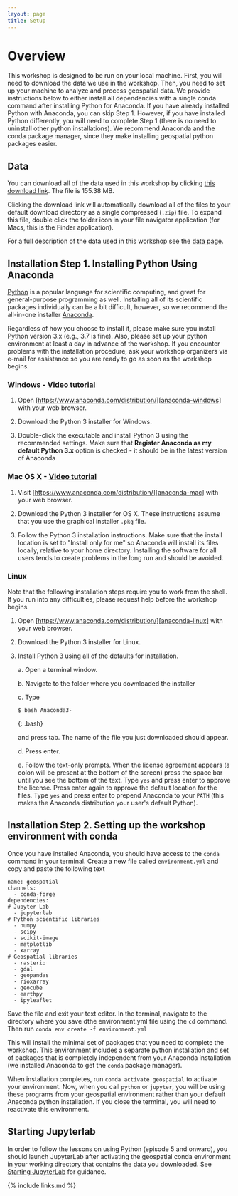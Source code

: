 ```yaml
---
layout: page
title: Setup
---
```


# Overview

This workshop is designed to be run on your local machine. First, you will need to download the data we use in the workshop. Then, you need to set up your machine to analyze and process geospatial data. We provide instructions below to either install all dependencies with a single conda command after installing Python for Anaconda. If you have already installed Python with Anaconda, you can skip Step 1. However, if you have installed Python differently, you will need to complete Step 1 (there is no need to uninstall other python installations). We recommend Anaconda and the conda package manager, since they make installing geospatial python packages easier.

## Data

You can download all of the data used in this workshop by clicking
[this download link](https://ndownloader.figshare.com/files/21618735). The file is 155.38 MB.

Clicking the download link will automatically download all of the files to your default download directory as a single compressed
(`.zip`) file. To expand this file, double click the folder icon in your file navigator application (for Macs, this is the Finder application).

For a full description of the data used in this workshop see the [data page](data).

## Installation Step 1. Installing Python Using Anaconda

[Python][python] is a popular language for scientific computing, and great for
general-purpose programming as well. Installing all of its scientific packages
individually can be a bit difficult, however, so we recommend the all-in-one
installer [Anaconda][anaconda].

Regardless of how you choose to install it, please make sure you install Python
version 3.x (e.g., 3.7 is fine). Also, please set up your python environment at 
least a day in advance of the workshop.  If you encounter problems with the 
installation procedure, ask your workshop organizers via e-mail for assistance so
you are ready to go as soon as the workshop begins.

### Windows - [Video tutorial][video-windows]

1. Open [https://www.anaconda.com/distribution/][anaconda-windows] with your web browser.

2. Download the Python 3 installer for Windows.

3. Double-click the executable and install Python 3 using the recommended settings. Make sure that **Register Anaconda as my default Python 3.x** option is checked - it should be in the latest version of Anaconda

### Mac OS X - [Video tutorial][video-mac]

1. Visit [https://www.anaconda.com/distribution/][anaconda-mac] with your web browser.

2. Download the Python 3 installer for OS X. These instructions assume that you use the graphical installer `.pkg` file.

3. Follow the Python 3 installation instructions. Make sure that the install location is set to "Install only for me" so Anaconda will install its files locally, relative to your home directory. Installing the software for all users tends to create problems in the long run and should be avoided.


### Linux

Note that the following installation steps require you to work from the shell. 
If you run into any difficulties, please request help before the workshop begins.

1.  Open [https://www.anaconda.com/distribution/][anaconda-linux] with your web browser.

2.  Download the Python 3 installer for Linux.

3.  Install Python 3 using all of the defaults for installation.

    a.  Open a terminal window.

    b.  Navigate to the folder where you downloaded the installer

    c.  Type

    ~~~
    $ bash Anaconda3-
    ~~~
    {: .bash}

    and press tab.  The name of the file you just downloaded should appear.

    d.  Press enter.

    e.  Follow the text-only prompts.  When the license agreement appears (a colon
        will be present at the bottom of the screen) press the space bar until you see the 
        bottom of the text. Type `yes` and press enter to approve the license. Press 
        enter again to approve the default location for the files. Type `yes` and 
        press enter to prepend Anaconda to your `PATH` (this makes the Anaconda 
        distribution your user's default Python).

## Installation Step 2. Setting up the workshop environment with conda

Once you have installed Anaconda, you should have access to the `conda` command in your terminal. Create a new file called 
`environment.yml` and copy and paste the following text

```
name: geospatial
channels:
  - conda-forge
dependencies:
# Jupyter Lab
  - jupyterlab
# Python scientific libraries
  - numpy
  - scipy
  - scikit-image
  - matplotlib
  - xarray
# Geospatial libraries
  - rasterio
  - gdal
  - geopandas
  - rioxarray
  - geocube
  - earthpy
  - ipyleaflet
```

Save the file and exit your text editor. In the terminal, navigate to the directory where you save dthe environment.yml file using the `cd` command. 
Then run
`conda env create -f environment.yml`

This will install the minimal set of packages that you need to complete the workshop. This environment includes a separate python installation and set 
of packages that is completely independent from your Anaconda installation (we installed Anaconda to get the `conda` package manager).

When installation completes, run `conda activate geospatial` to activate your environment. Now, when you call `python` or `jupyter`, you will be using 
these programs from your geospatial environment rather than your default Anaconda python installation. If you close the terminal, you will need to 
reactivate this environment.

## Starting Jupyterlab

In order to follow the lessons on using Python (episode 5 and onward), you should launch JupyterLab 
after activating the geospatial conda environment in your working directory that contains the data you downloaded. 
See [Starting JupyterLab](https://swcarpentry.github.io/python-novice-gapminder/01-run-quit/#starting-jupyterlab) for guidance.

[anaconda]: https://www.anaconda.com/
[anaconda-mac]: https://www.anaconda.com/download/#macos
[anaconda-linux]: https://www.anaconda.com/download/#linux
[anaconda-windows]: https://www.anaconda.com/download/#windows
[gapminder]: https://en.wikipedia.org/wiki/Gapminder_Foundation
[jupyter]: http://jupyter.org/
[python]: https://python.org
[video-mac]: https://www.youtube.com/watch?v=TcSAln46u9U
[video-windows]: https://www.youtube.com/watch?v=xxQ0mzZ8UvA

{% include links.md %}
